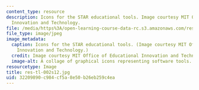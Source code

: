 ```yaml
---
content_type: resource
description: Icons for the STAR educational tools. Image courtesy MIT Office of Educational
  Innovation and Technology.
file: /media/https%3A/open-learning-course-data-rc.s3.amazonaws.com/res-tl-002-star-software-tools-for-academics-and-researchers-spring-2012/32209890c984cf5a8e50b26eb259c4ea_res-tl-002s12.jpg
file_type: image/jpeg
image_metadata:
  caption: Icons for the STAR educational tools. (Image courtesy MIT Office of Educational
    Innovation and Technology.)
  credit: Image courtesy MIT Office of Educational Innovation and Technology.
  image-alt: A collage of graphical icons representing software tools.
resourcetype: Image
title: res-tl-002s12.jpg
uid: 32209890-c984-cf5a-8e50-b26eb259c4ea
---
```

